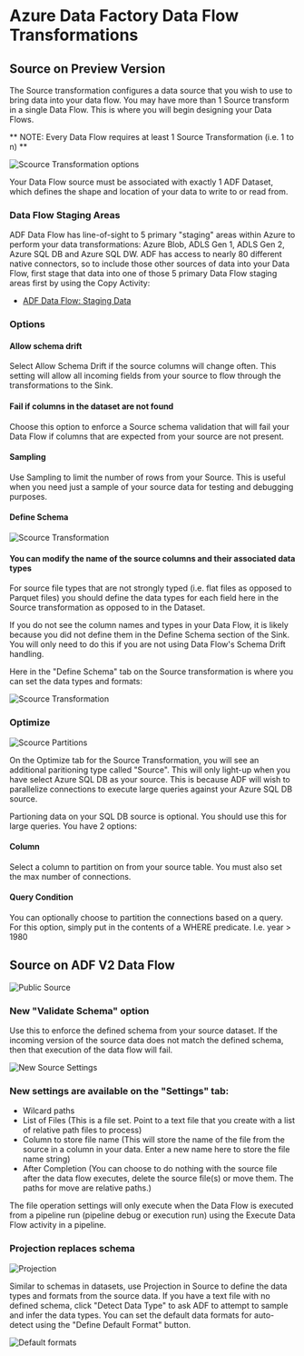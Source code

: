 # Azure Data Factory Data Flow Transformations

## Source on Preview Version

The Source transformation configures a data source that you wish to use to bring data into your data flow. You may have more than 1 Source transform in a single Data Flow. This is where you will begin designing your Data Flows.

** NOTE: Every Data Flow requires at least 1 Source Transformation (i.e. 1 to n) **

![Scource Transformation options](../images/source.png "source 1")

Your Data Flow source must be associated with exactly 1 ADF Dataset, which defines the shape and location of your data to write to or read from.

### Data Flow Staging Areas

ADF Data Flow has line-of-sight to 5 primary "staging" areas within Azure to perform your data transformations: Azure Blob, ADLS Gen 1, ADLS Gen 2, Azure SQL DB and Azure SQL DW. ADF has access to nearly 80 different native connectors, so to include those other sources of data into your Data Flow, first stage that data into one of those 5 primary Data Flow staging areas first by using the Copy Activity:

* [ADF Data Flow: Staging Data](https://youtu.be/mZLKdyoL3Mo)

### Options

#### Allow schema drift
Select Allow Schema Drift if the source columns will change often. This setting will allow all incoming fields from your source to flow through the transformations to the Sink.

#### Fail if columns in the dataset are not found
Choose this option to enforce a Source schema validation that will fail your Data Flow if columns that are expected from your source are not present.

#### Sampling
Use Sampling to limit the number of rows from your Source.  This is useful when you need just a sample of your source data for testing and debugging purposes.

#### Define Schema

![Scource Transformation](../images/source2.png "source 2")

#### You can modify the name of the source columns and their associated data types

For source file types that are not strongly typed (i.e. flat files as opposed to Parquet files) you should define the data types for each field here in the Source transformation as opposed to in the Dataset.

If you do not see the column names and types in your Data Flow, it is likely because you did not define them in the Define Schema section of the Sink. You will only need to do this if you are not using Data Flow's Schema Drift handling.

Here in the "Define Schema" tab on the Source transformation is where you can set the data types and formats:

![Scource Transformation](../images/source003.png "data types")

### Optimize

![Scource Partitions](../images/sourcepart.png "partitioning")

On the Optimize tab for the Source Transformation, you will see an additional paritioning type called "Source". This will only light-up when you have select Azure SQL DB as your source. This is because ADF will wish to parallelize connections to execute large queries against your Azure SQL DB source.

Partioning data on your SQL DB source is optional. You should use this for large queries. You have 2 options:

#### Column

Select a column to partition on from your source table. You must also set the max number of connections.

#### Query Condition

You can optionally choose to partition the connections based on a query. For this option, simply put in the contents of a WHERE predicate. I.e. year > 1980

## Source on ADF V2 Data Flow

![Public Source](../images/source1.png "public source 1")

### New "Validate Schema" option

Use this to enforce the defined schema from your source dataset. If the incoming version of the source data does not match the defined schema, then that execution of the data flow will fail.

![New Source Settings](../images/source2.png "New settings")

### New settings are available on the "Settings" tab:

* Wilcard paths
* List of Files (This is a file set. Point to a text file that you create with a list of relative path files to process)
* Column to store file name (This will store the name of the file from the source in a column in your data. Enter a new name here to store the file name string)
* After Completion (You can choose to do nothing with the source file after the data flow executes, delete the source file(s) or move them. The paths for move are relative paths.)

The file operation settings will only execute when the Data Flow is executed from a pipeline run (pipeline debug or execution run) using the Execute Data Flow activity in a pipeline.

### Projection replaces schema

![Projection](../images/source3.png "Projection")

Similar to schemas in datasets, use Projection in Source to define the data types and formats from the source data. If you have a text file with no defined schema, click "Detect Data Type" to ask ADF to attempt to sample and infer the data types. You can set the default data formats for auto-detect using the "Define Default Format" button.

![Default formats](../images/source2.png "Default formats")

